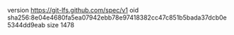 version https://git-lfs.github.com/spec/v1
oid sha256:8e04e4680fa5ea07942ebb78e97418382cc47c851b5bada37dcb0e5344dd9eab
size 1478
